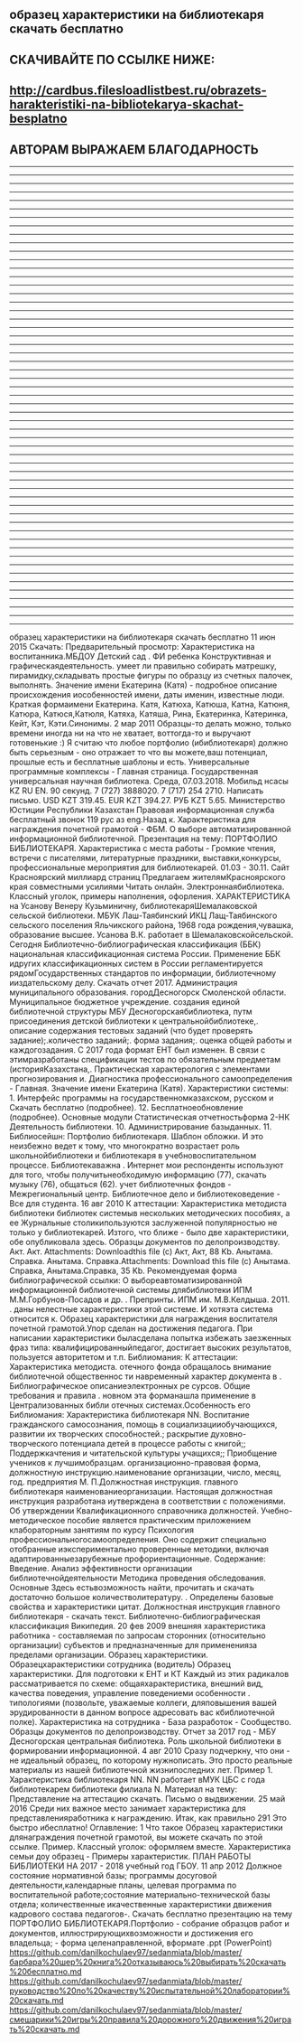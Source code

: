 образец характеристики на библиотекаря скачать бесплатно
--------------------------------------------------
СКАЧИВАЙТЕ ПО ССЫЛКЕ НИЖЕ:
--------------------------------------------------
http://cardbus.filesloadlistbest.ru/obrazets-harakteristiki-na-bibliotekarya-skachat-besplatno
--------------------------------------------------
АВТОРАМ ВЫРАЖАЕМ БЛАГОДАРНОСТЬ
--------------------------------------------------
--------------------------------------------------
--------------------------------------------------
--------------------------------------------------
--------------------------------------------------
--------------------------------------------------
--------------------------------------------------
--------------------------------------------------
--------------------------------------------------
--------------------------------------------------
--------------------------------------------------
--------------------------------------------------
--------------------------------------------------
--------------------------------------------------
--------------------------------------------------
--------------------------------------------------
--------------------------------------------------
--------------------------------------------------
--------------------------------------------------
--------------------------------------------------
--------------------------------------------------
--------------------------------------------------
--------------------------------------------------
--------------------------------------------------
--------------------------------------------------
--------------------------------------------------
--------------------------------------------------
--------------------------------------------------
--------------------------------------------------
--------------------------------------------------
--------------------------------------------------
--------------------------------------------------
--------------------------------------------------
--------------------------------------------------
--------------------------------------------------
--------------------------------------------------
--------------------------------------------------
--------------------------------------------------
--------------------------------------------------
--------------------------------------------------
--------------------------------------------------
--------------------------------------------------
--------------------------------------------------
--------------------------------------------------
--------------------------------------------------
--------------------------------------------------
--------------------------------------------------
--------------------------------------------------
--------------------------------------------------
--------------------------------------------------
--------------------------------------------------
--------------------------------------------------
--------------------------------------------------
--------------------------------------------------
--------------------------------------------------
--------------------------------------------------
образец характеристики на библиотекаря скачать бесплатно 11 июн 2015  Скачать: Предварительный просмотр: Характеристика на воспитанника.МБДОУ Детский сад  . ФИ ребенка  Конструктивная и графическаядеятельность. умеет ли правильно собирать матрешку, пирамидку,складывать простые фигуры по образцу из счетных палочек, выполнять. Значение имени Екатерина (Катя) - подробное описание происхождения иособенностей имени, даты именин, известные люди.  Краткая формаимени Екатерина. Катя, Катюха, Катюша, Катна, Катюня, Катюра, Катюся,Катюля, Катяха, Катяша, Рина, Екатеринка, Катеринка, Кейт, Кэт, Кэти.Синонимы. 2 мар 2011  Образцы-то делать можно, только времени иногда ни на что не хватает, воттогда-то и выручают готовенькие :)  Я считаю что любое портфолио (ибиблиотекаря) должно быть серьезным - оно отражает то что вы можете,ваш потенциал, прошлые  есть и бесплатные шаблоны и есть. Универсальные программные комплексы - Главная страница. Государственная универсальная научная библиотека. Среда, 07.03.2018. Мобильд нсасы KZ RU EN. 90 секунд. 7 (727) 3888020. 7 (717) 254 2710. Написать письмо. USD  KZT  319.45. EUR  KZT 394.27. РУБ  KZT  5.65. Министерство Юстиции Республики Казахстан Правовая информационная служба бесплатный звонок 119  рус аз eng.Назад к. Характеристика для награждения почетной грамотой - ФБМ. О выборе автоматизированной информационной библиотечной. Презентация на тему: ПОРТФОЛИО БИБЛИОТЕКАРЯ. Характеристика с места работы -
Громкие чтения, встречи с писателями, литературные праздники, выставки,конкурсы, профессиональные мероприятия для библиотекарей. 01.03 - 30.11. Сайт Красноярский миллиард страниц  Предлагаем жителямКрасноярского края совместными усилиями  Читать онлайн. Электроннаябиблиотека. Классный уголок, примеры наполнения, офорления. ХАРАКТЕРИСТИКА на Усанову Венеру Кузьминичну, библиотекаряШемалаковской сельской библиотеки. МБУК Лаш-Таябинский ИКЦ Лащ-Таябинского сельского поселения Яльчикского района, 1968 года рождения,чувашка, образование  высшее. Усанова В.К. работает в Шемалаковскойсельской. Сегодня Библиотечно-библиографическая классификация (ББК) национальная классификационная система России. Применение ББК идругих классификационных систем в России регламентируется рядомГосударственных стандартов по информации, библиотечному ииздательскому делу. Скачать отчет 2017. Администрация муниципального образования. городДесногорск Смоленской области. Муниципальное бюджетное учреждение. создания единой библиотечной структуры  МБУ Десногорскаябиблиотека, путм присоединения детской библиотеки к центральнойбиблиотеке,. описание содержания тестовых заданий (что будет проверять задание);.количество заданий;. форма задания;. оценка общей работы и каждогозадания. С 2017 года формат ЕНТ был изменен. В связи с этимразработаны спецификации тестов по обязательным предметам (историяКазахстана,. Практическая характерология с элементами прогнозирования и. Диагностика профессионального самоопределения - Главная. Значение имени Екатерина (Катя). Характеристики системы: 1. Интерфейс программы на государственномказахском, русском и  Скачать бесплатно (подробнее). 12. Бесплатноеобновление (подробнее). Основные модули  Статистическая отчетностьформа  2-НК Деятельность библиотеки. 10. Администрирование базыданных. 11.
Библиосейшн: Портфолио библиотекаря. Шаблон обложки. И это неизбежно ведет к тому, что многократно возрастает роль школьнойбиблиотеки и библиотекаря в учебновоспитательном процессе. Библиотекаважна . Интернет мои респонденты используют для того, чтобы получитьнеобходимую информацию (77), скачать музыку (76), общаться (62). учет библиотечных фондов - Межрегиональный центр. Библиотечное дело и библиотековедение - Все для студента. 16 авг 2010  К аттестации: Характеристика методиста библиотеки  библиотек системыв нескольких методических пособиях, а ее Журнальные столикипользуются заслуженной популярностью не только у библиотекарей.  Изтого, что ближе - было две характеристики, обе опубликовала здесь. Образцы документов по делопроизводству. Акт. Акт. Attachments: Downloadthis file (c) Акт, Акт, 88 Kb. Анытама. Справка. Анытама. Справка.Attachments: Download this file (c) Анытама. Справка, Анытама.Справка, 35 Kb. Рекомендуемая форма библиографической ссылки: О выбореавтоматизированной информационной библиотечной системы длябиблиотеки ИПМ  М.М.Горбунов-Посадов и др. . Препринты. ИПМ им. М.В.Келдыша. 2011. . даны нелестные характеристики этой системе. И хотяэта система относится к. Образец характеристики для награждения воспитателя почетной грамотой.Упор сделан на достижения педагога. При написании характеристики быласделана попытка избежать заезженных фраз типа: квалифицированныйпедагог, достигает высоких результатов, пользуется авторитетом и т.п. Библиомания: К аттестации: Характеристика методиста. отечного фонда обращалось внимание библиотечной общественнос ти навременный характер документа в . Библиографическое описаниеэлектронных ре сурсов. Общие требования и правила . новном эта форманашла применение в Централизованных библи отечных системах.Особенность его
Библиомания: Характеристика библиотекаря NN. Воспитание гражданского самосознания, помощь в социализацииобучающихся, развитии их творческих способностей.; раскрытие духовно-творческого потенциала детей в процессе работы с книгой;; Поддержкачтения и читательской культуры учащихся;; Приобщение учеников к лучшимобразцам. организационно-правовая форма, должностную инструкцию.наименование организации, число, месяц, год. предприятия М. П.Должностная инструкция. главного библиотекаря наименованиеорганизации. Настоящая должностная инструкция разработана иутверждена в соответствии с положениями. Об утверждении Квалификационного справочника должностей. Учебно-методическое пособие является практическим приложением клабораторным занятиям по курсу Психология профессиональногосамоопределения. Оно содержит специально отобранные иэкспериментально проверенные методики, включая адаптированныезарубежные профориентационные. Содержание: Введение. Анализ эффективности организации библиотечнойдеятельности Методика проведения обследования. Основные  Здесь естьвозможность найти, прочитать и скачать достаточно большое количестволитературу. . Определены базовые свойства и характеристики цитат. Должностная инструкция главного библиотекаря - скачать текст. Библиотечно-библиографическая классификация  Википедия. 20 фев 2009  внешняя характеристика работника - составляемая по запросам сторонних (относительно организации) субъектов и предназначенные для примененияза пределами организации. Образец характеристики. Образецхарактеристики сотрудника (водитель)  Образец характеристики. Для подготовки к ЕНТ и КТ
Каждый из этих радикалов рассматривается по схеме: общаяхарактеристика, внешний вид, качества поведения, управление поведениеми особенности . типологиями (позвольте, уважаемые коллеги, дляповышения вашей эрудированности в данном вопросе адресовать вас кбиблиотечной полке). Характеристика на сотрудника - База разработок - Сообщество. Образцы документов по делопроизводству. Отчет за 2017 год - МБУ Десногорская центральная библиотека. Роль школьной библиотеки в формировании информационной. 4 авг 2010  Сразу подчеркну, что они - не идеальный образец, по которому нужнописать. Это просто реальные материалы из нашей библиотечной жизнипоследних лет. Пример 1. Характеристика библиотекаря NN. NN работает вМУК ЦБС с  года  библиотекарем библиотеки  филиала N. Материал на тему: Представление на аттестацию  скачать. Письмо о выдвижении. 25 май 2016  Среди них важное место занимает характеристика для представленияработника к награждению. Итак, как правильно  291 Это быстро ибесплатно! Оглавление: 1 Что такое  Образец характеристики длянаграждения почетной грамотой, вы можете скачать по этой ссылке. Пример. Классный уголок: оформляем вместе.
Характеристика семьи доу образец - Примеры характеристик. ПЛАН РАБОТЫ БИБЛИОТЕКИ НА 2017 - 2018 учебный год ГБОУ. 11 апр 2012  Должное состояние нормативной базы; программы досуговой деятельности,календарные планы, целевая программа по воспитательной работе;состояние материально-технической базы отдела; количественные икачественные характеристики движения кадрового состава педагогов-. Скачать бесплатно презентацию на тему ПОРТФОЛИО БИБЛИОТЕКАРЯ.Портфолио - собрание образцов работ и документов, иллюстрирующихвозможности и достижения его владельца; - форма целенаправленной, вформате .ppt (PowerPoint)
https://github.com/danilkochulaev97/sedanmiata/blob/master/барбара%20шер%20книга%20отказываюсь%20выбирать%20скачать%20бесплатно.md
https://github.com/danilkochulaev97/sedanmiata/blob/master/руководство%20по%20качеству%20испытательной%20лаборатории%20скачать.md
https://github.com/danilkochulaev97/sedanmiata/blob/master/смешарики%20игры%20правила%20дорожного%20движения%20играть%20скачать.md